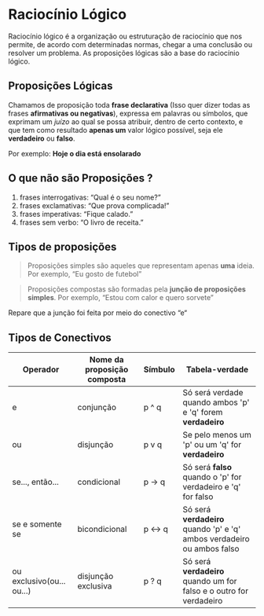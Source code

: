 # Raciocínio Lógico

Raciocínio lógico é a organização ou estruturação de raciocínio que nos permite, de acordo com determinadas normas, chegar a uma conclusão ou resolver um problema. As proposições lógicas são a base do raciocínio lógico.

## Proposições Lógicas

Chamamos de proposição toda **frase declarativa** (Isso quer dizer todas as frases **afirmativas ou negativas**), expressa em palavras ou símbolos, que exprimam um *juízo* ao qual se possa atribuir, dentro de certo contexto, e que tem como resultado **apenas um** valor lógico possível, seja ele **verdadeiro** ou **falso**.

Por exemplo: **Hoje o dia está ensolarado**

## O que não são Proposições ?

1. frases interrogativas: “Qual é o seu nome?”
2. frases exclamativas: “Que prova complicada!”
3. frases imperativas: “Fique calado.”
4. frases sem verbo: “O livro de receita.”

## Tipos de proposições

> Proposições simples são aqueles que representam apenas **uma** ideia. Por exemplo, “Eu gosto de futebol”

> Proposições compostas são formadas pela **junção de proposições simples**. Por exemplo, “Estou com calor e quero sorvete”

Repare que a junção foi feita por meio do conectivo “e“

## Tipos de Conectivos

| Operador                  | Nome da proposição composta | Símbulo | Tabela-verdade                                                          |
| ------------------------- | --------------------------- | ------- | ----------------------------------------------------------------------- |
| e                         | conjunção                   | p ^ q   | Só será verdade quando ambos 'p' e 'q' forem **verdadeiro**             |
| ou                        | disjunção                   | p v q   | Se pelo menos um 'p' ou um 'q' for **verdadeiro**                       |
| se..., então...           | condicional                 | p -> q  | Só será **falso** quando o 'p' for verdadeiro e 'q' for falso           |
| se e somente se           | bicondicional               | p <-> q | Só será **verdadeiro** quando 'p' e 'q' ambos verdadeiro ou ambos falso |
| ou exclusivo(ou... ou...) | disjunção exclusiva         | p ? q   | Só será **verdadeiro** quando um for falso e o outro for verdadeiro     |
